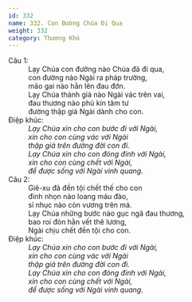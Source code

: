 ```yaml
---
id: 332
name: 332. Con Đường Chúa Đi Qua
weight: 332
category: Thương Khó
---
```

<dl><dt>Câu 1:</dt><dd data-verse="1">Lạy Chúa con đường nào Chúa đã đi qua, <br/>con đường nào Ngài ra pháp trường, <br/>mão gai nào hằn lên đau đớn. <br/>Lạy Chúa thánh giá nào Ngài vác trên vai, <br/>đau thương nào phủ kín tâm tư <br/>đường thập giá Ngài dành cho con. </dd><dt>Điệp khúc:</dt><dd data-chorus="1"><em>Lạy Chúa xin cho con bước đi với Ngài, <br/>xin cho con cùng vác với Ngài <br/>thập giá trên đường đời con đi. <br/>Lạy Chúa xin cho con đóng đinh với Ngài, <br/>xin cho con cùng chết với Ngài, <br/>để được sống với Ngài vinh quang. </em></dd><dt>Câu 2:</dt><dd data-verse="2">Giê-xu đã đền tội chết thế cho con <br/>đinh nhọn nào loang máu đào, <br/>sỉ nhục nào còn vương trên má. <br/>Lạy Chúa những bước nào gục ngã đau thương, <br/>bao roi đòn hằn vết thê lương, <br/>Ngài chịu chết đền tội cho con. </dd><dt>Điệp khúc:</dt><dd data-chorus="1"><em>Lạy Chúa xin cho con bước đi với Ngài, <br/>xin cho con cùng vác với Ngài <br/>thập giá trên đường đời con đi. <br/>Lạy Chúa xin cho con đóng đinh với Ngài, <br/>xin cho con cùng chết với Ngài, <br/>để được sống với Ngài vinh quang. </em></dd></dl>
